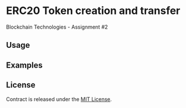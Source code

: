 # ERC20 Token creation and transfer
Blockchain Technologies - Assignment #2

## Usage


## Examples


## License
Contract is released under the [MIT License](LICENSE).
